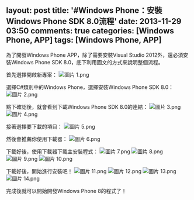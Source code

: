 layout: post
title: '#Windows Phone：安裝Windows Phone SDK 8.0流程'
date: 2013-11-29 03:50
comments: true
categories: [Windows Phone, APP]
tags: [Windows Phone, APP]
---
為了開發Windows Phone APP，除了需要安裝Visual Studio 2012外，還必須安裝Windows Phone SDK 8.0，底下利用圖文的方式來說明整個流程。

首先選擇開啟新專案：
![圖片 1.png](/image/rbqc4ATviRoddYjPzAmw_%E5%9C%96%E7%89%87%201.png)

選擇C#類別中的Windows Phone，選擇安裝Windows Phone SDK 8.0：
![圖片 2.png](/image/24f69FpRtKOc8tcnnCAS_%E5%9C%96%E7%89%87%202.png)

點下確認後，就會看到下載Windows Phone SDK 8.0的連結：
![圖片 3.png](/image/fcFmPnMERxu6FpeG5ZQw_%E5%9C%96%E7%89%87%203.png)
![圖片 4.png](/image/9L4H3oQQZKpsy11B1dbE_%E5%9C%96%E7%89%87%204.png)

接著選擇要下載的項目：
![圖片 5.png](/image/KKlu3KmASmWkeAdk1tkO_%E5%9C%96%E7%89%87%205.png)

然後會推薦你使用下載器：
![圖片 6.png](/image/Co4PN9EXTECCrF1LGRDq_%E5%9C%96%E7%89%87%206.png)

下載好後，使用下載器下載主安裝程式：
![圖片 7.png](/image/b1KCvdgDR0ymyd06AN8u_%E5%9C%96%E7%89%87%207.png)
![圖片 8.png](/image/Kxxx9kUpQVe2Fg4nymBC_%E5%9C%96%E7%89%87%208.png)
![圖片 9.png](/image/Idwio9jlQ8yYuoKUUSzJ_%E5%9C%96%E7%89%87%209.png)
![圖片 10.png](/image/vX1SVldVTnysyh0OsgVF_%E5%9C%96%E7%89%87%2010.png)

下載好後，開始進行安裝吧！
![圖片 11.png](/image/daiKAU9UTjaqjVSxKDfi_%E5%9C%96%E7%89%87%2011.png)
![圖片 12.png](/image/ehHGVh0SOCQH7Xhzot4k_%E5%9C%96%E7%89%87%2012.png)
![圖片 13.png](/image/Kd7lhQjzQn2J1e6joV4r_%E5%9C%96%E7%89%87%2013.png)
![圖片 14.png](/image/mLZcs8tSgeHUsC4NwG7g_%E5%9C%96%E7%89%87%2014.png)

完成後就可以開始開發Windows Phone 8的程式了！